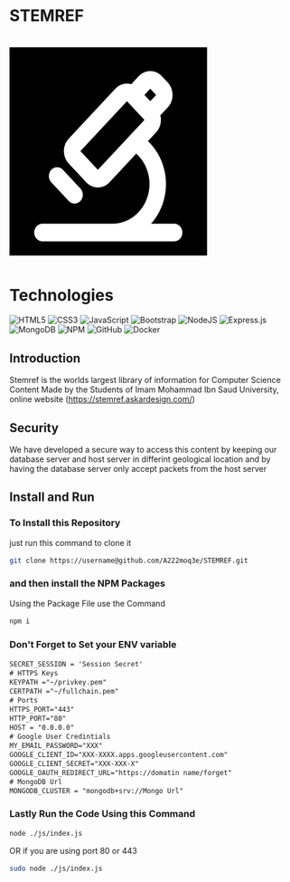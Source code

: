# STEMREF
# ![logo](https://github.com/A222moq3e/STEMREF/blob/main/public/assets/imgs/logo-min.svg)

# Technologies
![HTML5](https://img.shields.io/badge/html5-%23E34F26.svg?style=for-the-badge&logo=html5&logoColor=white)
![CSS3](https://img.shields.io/badge/css3-%231572B6.svg?style=for-the-badge&logo=css3&logoColor=white)
![JavaScript](https://img.shields.io/badge/javascript-%23323330.svg?style=for-the-badge&logo=javascript&logoColor=%23F7DF1E)
![Bootstrap](https://img.shields.io/badge/bootstrap-%238511FA.svg?style=for-the-badge&logo=bootstrap&logoColor=white)
![NodeJS](https://img.shields.io/badge/node.js-6DA55F?style=for-the-badge&logo=node.js&logoColor=white)
![Express.js](https://img.shields.io/badge/express.js-%23404d59.svg?style=for-the-badge&logo=express&logoColor=%2361DAFB)
![MongoDB](https://img.shields.io/badge/MongoDB-%234ea94b.svg?style=for-the-badge&logo=mongodb&logoColor=white)
![NPM](https://img.shields.io/badge/NPM-%23CB3837.svg?style=for-the-badge&logo=npm&logoColor=white)
![GitHub](https://img.shields.io/badge/github-%23121011.svg?style=for-the-badge&logo=github&logoColor=white)
![Docker](https://img.shields.io/badge/docker-%230db7ed.svg?style=for-the-badge&logo=docker&logoColor=white)

## Introduction
Stemref is the worlds largest library of information for Computer Science Content Made by the Students of Imam Mohammad Ibn Saud University,
online website (https://stemref.askardesign.com/)
## Security 
We have developed a secure way to access this content by keeping our database server and host server in differint geological location and by having the database server only accept packets from the host server 

## Install and Run
### To Install this Repository
 just run this command to clone it
```bash
git clone https://username@github.com/A222moq3e/STEMREF.git
```
### and then install the NPM Packages
Using the Package File use the Command
```bash
npm i
```

### Don't Forget to Set your ENV variable 
```env
SECRET_SESSION = 'Session Secret'
# HTTPS Keys
KEYPATH ="~/privkey.pem"
CERTPATH ="~/fullchain.pem"
# Ports
HTTPS_PORT="443"
HTTP_PORT="80"
HOST = "0.0.0.0"
# Google User Credintials
MY_EMAIL_PASSWORD="XXX"
GOOGLE_CLIENT_ID="XXX-XXXX.apps.googleusercontent.com"
GOOGLE_CLIENT_SECRET="XXX-XXX-X"
GOOGLE_OAUTH_REDIRECT_URL="https://domatin name/forget"
# MongoDB Url
MONGODB_CLUSTER = "mongodb+srv://Mongo Url"
```
### Lastly Run the Code Using this Command
```bash
node ./js/index.js
```
OR if you are using port 80 or 443
```bash
sudo node ./js/index.js
```
